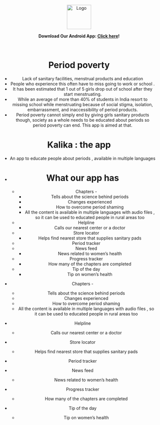 <div id="top"></div>

<br />
<div align="center">
  <a href="https://github.com/othneildrew/Best-README-Template">
    <img src="https://i.postimg.cc/Y9rrCj9Y/Kalika-logo.png" alt="Logo" width="80" height="80">
  </a>

**Download Our Android App: [Click here](https://drive.google.com/file/d/1S5oMUz0MVXGsZOBxSnF4JB97DzsyVa23/view)!**
  
<br>

# Period poverty

- Lack of sanitary facilities, menstrual products and education
- People who experience this often have to miss going to work or school .
- It has been estimated that 1 out of 5 girls drop out of school after they start menstruating.
- While an average of more than 40% of students in India resort to missing school while menstruating because of social stigma, isolation, embarrassment, and inaccessibility of period products.
- Period poverty cannot simply end by giving girls sanitary products though, society as a whole needs to be educated about periods so period poverty can end. This app is aimed at that.

# Kalika : the app

- An app to educate people about periods , available in multiple languages

- # What our app has

  - Chapters -
    - Tells about the science behind periods
    - Changes experienced
    - How to overcome period shaming
    - All the content is available in multiple languages with audio files , so it can be used to educated people in rural areas too
  - Helpline
    - Calls our nearest center or a doctor
  - Store locator
    - Helps find nearest store that supplies sanitary pads
  - Period tracker
  - News feed
    - News related to women’s health
  - Progress tracker
    - How many of the chapters are completed
  - Tip of the day
    - Tip on women’s health
- Chapters -
  - Tells about the science behind periods
  - Changes experienced
  - How to overcome period shaming
  - All the content is available in multiple languages with audio files , so it can be used to educated people in rural areas too
- Helpline
  - Calls our nearest center or a doctor
- Store locator
  - Helps find nearest store that supplies sanitary pads
- Period tracker
- News feed
  - News related to women’s health
- Progress tracker
  - How many of the chapters are completed
- Tip of the day
  - Tip on women’s health
